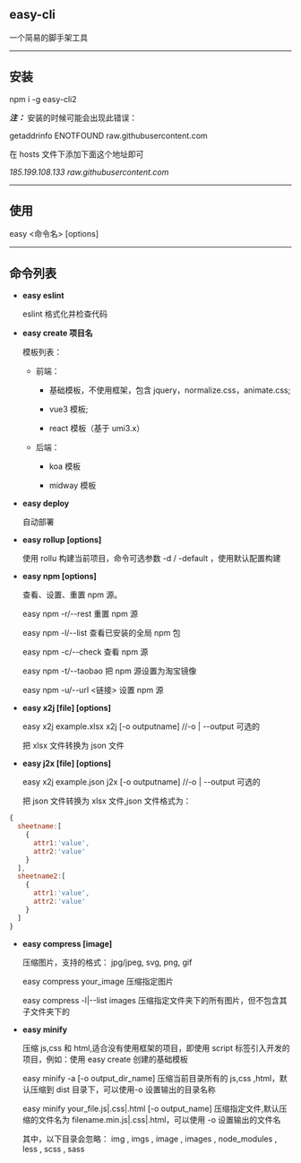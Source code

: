 ## **easy-cli**

一个简易的脚手架工具

---

## 安装

npm i -g easy-cli2

**_注：_**
安装的时候可能会出现此错误：

getaddrinfo ENOTFOUND raw.githubusercontent.com

在 hosts 文件下添加下面这个地址即可

_185.199.108.133 raw.githubusercontent.com_

---

## 使用

easy <命令名> [options]

---

## 命令列表

- **easy eslint**

  eslint 格式化并检查代码

- **easy create 项目名**

  模板列表：

  - 前端：

    - 基础模板，不使用框架，包含 jquery，normalize.css，animate.css;

    - vue3 模板;

    - react 模板（基于 umi3.x）

  - 后端：

    - koa 模板

    - midway 模板

- **easy deploy**

  自动部署

- **easy rollup [options]**

  使用 rollu 构建当前项目，命令可选参数 -d / -default ，使用默认配置构建

- **easy npm [options]**

  查看、设置、重置 npm 源。

  easy npm -r/--rest 重置 npm 源

  easy npm -l/--list 查看已安装的全局 npm 包

  easy npm -c/--check 查看 npm 源

  easy npm -t/--taobao 把 npm 源设置为淘宝镜像

  easy npm -u/--url <链接> 设置 npm 源

- **easy x2j [file] [options]**

  easy x2j example.xlsx x2j [-o outputname] //-o | --output 可选的

  把 xlsx 文件转换为 json 文件

- **easy j2x [file] [options]**

  easy x2j example.json j2x [-o outputname] //-o | --output 可选的

  把 json 文件转换为 xlsx 文件,json 文件格式为：

```js
{
  sheetname:[
    {
      attr1:'value',
      attr2:'value'
    }
  ],
  sheetname2:[
    {
      attr1:'value',
      attr2:'value'
    }
  ]
}
```

- **easy compress [image]**

  压缩图片，支持的格式： jpg/jpeg, svg, png, gif

  easy compress your_image 压缩指定图片

  easy compress -l|--list images 压缩指定文件夹下的所有图片，但不包含其子文件夹下的

- **easy minify**

  压缩 js,css 和 html,适合没有使用框架的项目，即使用 script 标签引入开发的项目，例如：使用 easy create 创建的基础模板

  easy minify -a [-o output_dir_name] 压缩当前目录所有的 js,css ,html，默认压缩到 dist 目录下，可以使用-o 设置输出的目录名称

  easy minify your_file.js|.css|.html [-o output_name] 压缩指定文件,默认压缩的文件名为 filename.min.js|.css|.html，可以使用 -o 设置输出的文件名

  其中，以下目录会忽略： img , imgs , image , images , node_modules , less , scss , sass
